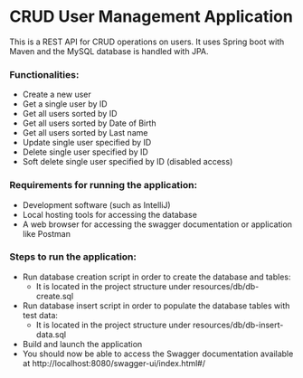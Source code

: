 # CRUD User Management Application

This is a REST API for CRUD operations on users. It uses Spring boot with Maven and the MySQL database is handled with JPA.

### Functionalities:
  - Create a new user
  - Get a single user by ID
  - Get all users sorted by ID
  - Get all users sorted by Date of Birth
  - Get all users sorted by Last name
  - Update single user specified by ID
  - Delete single user specified by ID
  - Soft delete single user specified by ID (disabled access)

### Requirements for running the application:
  - Development software (such as IntelliJ)
  - Local hosting tools for accessing the database
  - A web browser for accessing the swagger documentation or application like Postman

### Steps to run the application:
  - Run database creation script in order to create the database and tables:
      - It is located in the project structure under resources/db/db-create.sql 
  - Run database insert script in order to populate the database tables with test data:
      - It is located in the project structure under resources/db/db-insert-data.sql
  - Build and launch the application
  - You should now be able to access the Swagger documentation available at http://localhost:8080/swagger-ui/index.html#/
